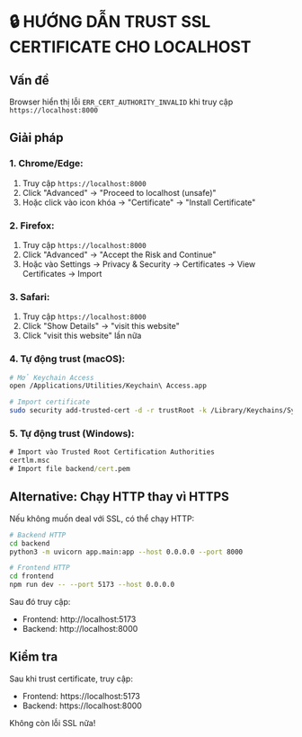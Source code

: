 # 🔒 HƯỚNG DẪN TRUST SSL CERTIFICATE CHO LOCALHOST

## Vấn đề
Browser hiển thị lỗi `ERR_CERT_AUTHORITY_INVALID` khi truy cập `https://localhost:8000`

## Giải pháp

### 1. **Chrome/Edge:**
1. Truy cập `https://localhost:8000`
2. Click "Advanced" → "Proceed to localhost (unsafe)"
3. Hoặc click vào icon khóa → "Certificate" → "Install Certificate"

### 2. **Firefox:**
1. Truy cập `https://localhost:8000`
2. Click "Advanced" → "Accept the Risk and Continue"
3. Hoặc vào Settings → Privacy & Security → Certificates → View Certificates → Import

### 3. **Safari:**
1. Truy cập `https://localhost:8000`
2. Click "Show Details" → "visit this website"
3. Click "visit this website" lần nữa

### 4. **Tự động trust (macOS):**
```bash
# Mở Keychain Access
open /Applications/Utilities/Keychain\ Access.app

# Import certificate
sudo security add-trusted-cert -d -r trustRoot -k /Library/Keychains/System.keychain backend/cert.pem
```

### 5. **Tự động trust (Windows):**
```cmd
# Import vào Trusted Root Certification Authorities
certlm.msc
# Import file backend/cert.pem
```

## Alternative: Chạy HTTP thay vì HTTPS

Nếu không muốn deal với SSL, có thể chạy HTTP:

```bash
# Backend HTTP
cd backend
python3 -m uvicorn app.main:app --host 0.0.0.0 --port 8000

# Frontend HTTP  
cd frontend
npm run dev -- --port 5173 --host 0.0.0.0
```

Sau đó truy cập:
- Frontend: http://localhost:5173
- Backend: http://localhost:8000

## Kiểm tra
Sau khi trust certificate, truy cập:
- Frontend: https://localhost:5173
- Backend: https://localhost:8000

Không còn lỗi SSL nữa!
